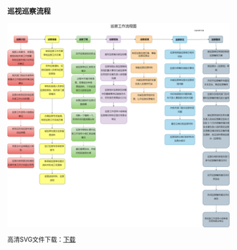 ### 巡视巡察流程



![xunchaliucheng1](./assets/xunchaliucheng1.png)



高清SVG文件下载：[下载](./assets/xunchaliucheng2.svg)